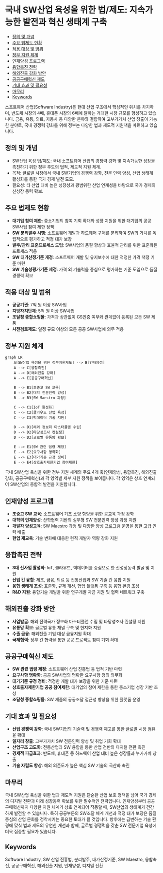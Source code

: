 # 국내 SW산업 육성을 위한 법/제도: 지속가능한 발전과 혁신 생태계 구축

<!-- mtoc-start -->

- [정의 및 개념](#정의-및-개념)
- [주요 법제도 현황](#주요-법제도-현황)
- [적용 대상 및 범위](#적용-대상-및-범위)
- [정부 지원 체계](#정부-지원-체계)
- [인재양성 프로그램](#인재양성-프로그램)
- [융합촉진 전략](#융합촉진-전략)
- [해외진출 강화 방안](#해외진출-강화-방안)
- [공공구매혁신 제도](#공공구매혁신-제도)
- [기대 효과 및 필요성](#기대-효과-및-필요성)
- [마무리](#마무리)
- [Keywords](#keywords)

<!-- mtoc-end -->

소프트웨어 산업(Software Industry)은 현대 산업 구조에서 핵심적인 위치를 차지하며, 반도체 시장의 4배, 휴대폰 시장의 6배에 달하는 거대한 시장 규모를 형성하고 있습니다. 금융, 유통, 의료, 자동차 등 다양한 분야와 결합하여 고부가가치 산업 창출이 가능한 분야로, 국내 경쟁력 강화를 위해 정부는 다양한 법과 제도적 지원책을 마련하고 있습니다.

## 정의 및 개념

- SW산업 육성 법/제도: 국내 소프트웨어 산업의 경쟁력 강화 및 지속가능한 성장을 촉진하기 위한 정부 주도의 법적, 제도적 지원 체계.
- 목적: 글로벌 시장에서 국내 SW기업의 경쟁력 강화, 전문 인력 양성, 산업 생태계 활성화를 통한 국가 경제 발전 도모.
- 필요성: 타 산업 대비 높은 성장성과 광범위한 산업 연계성을 바탕으로 국가 경제의 신성장 동력 확보.

## 주요 법제도 현황

- **대기업 참여 제한**: 중소기업의 참여 기회 확대와 성장 지원을 위한 대기업의 공공 SW사업 참여 제한 정책
- **SW 분리발주 시행**: 소프트웨어 개발과 하드웨어 구매를 분리하여 SW의 가치를 독립적으로 평가하고 적정 대가 보장
- **발주/관리 표준프로세스 도입**: SW사업의 품질 향상과 효율적 관리를 위한 표준화된 프로세스 적용
- **SW 대가산정기준 개정**: 소프트웨어 개발 및 유지보수에 대한 적정한 가격 책정 기준 마련
- **SW 기술성평가기준 제정**: 가격 외 기술력을 중심으로 평가하는 기준 도입으로 품질 경쟁력 확보

## 적용 대상 및 범위

- **공공기관**: 7억 원 이상 SW사업
- **지방자치단체**: 5억 원 이상 SW사업
- **조달청 종합쇼핑몰**: 가격과 상관없이 GS인증 여부와 관계없이 등록된 모든 SW 제품
- **사전검토제도**: 일정 규모 이상의 모든 공공 SW사업에 의무 적용

## 정부 지원 체계

```mermaid
graph LR
    A[SW산업 육성을 위한 정부지원제도] --> B[인재양성]
    A --> C[융합촉진]
    A --> D[해외진출 강화]
    A --> E[공공구매혁신]

    B --> B1[초중고 SW 교육]
    B --> B2[대학 전문인력 양성]
    B --> B3[SW Maestro 과정]

    C --> C1[IoT 활성화]
    C --> C2[클라우드 산업 육성]
    C --> C3[빅데이터 기술 지원]

    D --> D1[해외 정보화 마스터플랜 수립]
    D --> D2[타당성조사 컨설팅]
    D --> D3[글로벌 유통망 확보]

    E --> E1[SW 관련 법령 제정]
    E --> E2[요구사항 명확화]
    E --> E3[대가기준 규정 정비]
    E --> E4[상호출자제한기업 참여제한]
```

국내 SW산업 육성을 위한 정부 지원 체계의 주요 4개 축(인재양성, 융합촉진, 해외진출 강화, 공공구매혁신)과 각 영역별 세부 지원 정책을 보여줍니다. 각 영역은 상호 연계되어 SW산업의 종합적 발전을 지원합니다.

## 인재양성 프로그램

- **초중고 SW 교육**: 소프트웨어 기초 소양 함양을 위한 공교육 과정 강화
- **대학의 인재양성**: 산학협력 기반의 실무형 SW 전문인력 양성 과정 지원
- **개발자 양성교육**: SW Maestro 과정 및 다양한 양성 프로그램 운영을 통한 고급 인력 배출
- **현업 재교육**: 기술 변화에 대응한 현직 개발자 역량 강화 지원

## 융합촉진 전략

- **3대 신사업 활성화**: IoT, 클라우드, 빅데이터를 중심으로 한 신성장동력 발굴 및 지원
- **산업 간 융합**: 제조, 금융, 의료 등 전통산업과 SW 기술 간 융합 지원
- **융합 생태계 조성**: 표준화, 규제 개선, 협업 플랫폼 구축 등 융합 환경 조성
- **R&D 지원**: 융합기술 개발을 위한 연구개발 자금 지원 및 협력 네트워크 구축

## 해외진출 강화 방안

- **사업발굴**: 해외 전략국가 정보화 마스터플랜 수립 및 타당성조사 컨설팅 지원
- **유통망 확보**: 글로벌 유통 채널 구축 및 현지화 지원
- **수출 금융**: 해외진출 기업 대상 금융지원 확대
- **국제협력**: 정부 간 협력을 통한 공공 프로젝트 참여 기회 확대

## 공공구매혁신 제도

- **SW 관련 법령 제정**: 소프트웨어 산업 진흥법 등 법적 기반 마련
- **요구사항 명확화**: 공공 SW사업의 명확한 요구사항 정의 의무화
- **대가기준 규정 정비**: 적정한 개발 대가 보장을 위한 기준 마련
- **상호출자제한기업 공공 참여제한**: 대기업의 참여 제한을 통한 중소기업 성장 기반 조성
- **조달청 종합쇼핑몰**: SW 제품의 공공조달 접근성 향상을 위한 플랫폼 운영

## 기대 효과 및 필요성

- **산업 경쟁력 강화**: 국내 SW기업의 기술력 및 경쟁력 제고를 통한 글로벌 시장 점유율 확대
- **일자리 창출**: 고부가가치 SW 전문인력 양성 및 취업 기회 확대
- **산업구조 고도화**: 전통산업과 SW 융합을 통한 산업 전반의 디지털 전환 촉진
- **경제적 파급효과**: 반도체, 휴대폰 등 하드웨어 산업 대비 높은 성장률과 부가가치 창출
- **기술 자립도 향상**: 해외 의존도가 높은 핵심 SW 기술의 국산화 촉진

## 마무리

국내 SW산업 육성을 위한 법과 제도적 지원은 단순한 산업 보호 정책을 넘어 국가 경제의 디지털 전환과 미래 성장동력 확보를 위한 필수적인 전략입니다. 인재양성부터 공공구매혁신까지 다양한 지원 체계가 상호 연계되어 작동할 때, SW산업의 생태계가 건강하게 발전할 수 있습니다. 특히 공공부문의 SW조달 체계 개선과 적정 대가 보장은 품질 중심의 산업 문화를 정착시키는 중요한 토대가 될 것입니다. 향후에는 급변하는 기술 환경에 맞춰 법과 제도의 유연한 개선과 함께, 글로벌 경쟁력을 갖춘 SW 전문기업 육성에 더욱 집중할 필요가 있습니다.

## Keywords

Software Industry, SW 산업 진흥법, 분리발주, 대가산정기준, SW Maestro, 융합촉진, 공공구매혁신, 해외진출 지원, 인재양성, 디지털 전환
